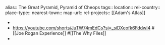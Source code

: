 alias:: The Great Pyramid, Pyramid of Cheops
tags::
location::
rel-country::
place-type::
nearest-town::
map-url::
rel-projects:: [[Adam's Atlas]]

-
- https://youtube.com/shorts/JuTW74mEdCs?si=_siDXeofk6FddwI4 #[[Joe Rogan Experience]] #[[The Why Files]]
-
